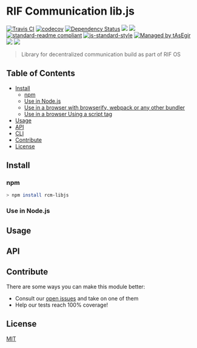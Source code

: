 # RIF Communication lib.js

[![Travis CI](https://flat.badgen.net/travis/rsksmart/rcm-libjs)](https://travis-ci.com/rsksmart/rcm-libjs)
[![codecov](https://codecov.io/gh/rsksmart/rcm-libjs/master/graph/badge.svg)](https://codecov.io/gh/rsksmart/rcm-libjs) 
[![Dependency Status](https://david-dm.org/rsksmart/rcm-libjs.svg?style=flat-square)](https://david-dm.org/rsksmart/rcm-libjs)
[![](https://img.shields.io/badge/made%20by-IOVLabs-blue.svg?style=flat-square)](http://iovlabs.org)
[![](https://img.shields.io/badge/project-RIF%20Storage-blue.svg?style=flat-square)](https://www.rifos.org/)
[![standard-readme compliant](https://img.shields.io/badge/standard--readme-OK-brightgreen.svg?style=flat-square)](https://github.com/RichardLitt/standard-readme)
[![js-standard-style](https://img.shields.io/badge/code%20style-standard-brightgreen.svg?style=flat-square)](https://github.com/feross/standard)
[![Managed by tAsEgir](https://img.shields.io/badge/%20managed%20by-tasegir-brightgreen?style=flat-square)](https://github.com/auhau/tasegir)
![](https://img.shields.io/badge/npm-%3E%3D6.0.0-orange.svg?style=flat-square)
![](https://img.shields.io/badge/Node.js-%3E%3D10.0.0-orange.svg?style=flat-square)

> Library for decentralized communication build as part of RIF OS  

## Table of Contents

- [Install](#install)
  - [npm](#npm)
  - [Use in Node.js](#use-in-nodejs)
  - [Use in a browser with browserify, webpack or any other bundler](#use-in-a-browser-with-browserify-webpack-or-any-other-bundler)
  - [Use in a browser Using a script tag](#use-in-a-browser-using-a-script-tag)
- [Usage](#usage)
- [API](#api)
- [CLI](#cli)
- [Contribute](#contribute)
- [License](#license)

## Install

### npm

```sh
> npm install rcm-libjs
```

### Use in Node.js

## Usage

## API

## Contribute

There are some ways you can make this module better:

- Consult our [open issues](https://github.com/rsksmart/rcm-libjs/issues) and take on one of them
- Help our tests reach 100% coverage!



## License

[MIT](./LICENSE)
